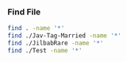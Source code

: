 ### Find File
```bash
find . -name '*'
find ./Jav-Tag-Married -name '*'
find ./JilbabRare -name '*'
find ./Test -name '*'

```